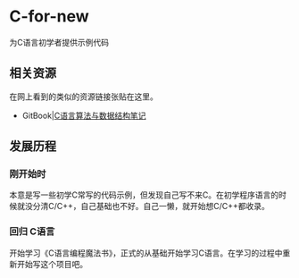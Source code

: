 # C-for-new
为C语言初学者提供示例代码

相关资源
------
在网上看到的类似的资源链接张贴在这里。
- GitBook|[C语言算法与数据结构笔记](https://alihanniba.gitbooks.io/c/content/)

发展历程
------
### 刚开始时
本意是写一些初学C常写的代码示例，但发现自己写不来C。在初学程序语言的时候就没分清C/C++，自己基础也不好。自己一懒，就开始想C/C++都收录。

### 回归 C语言
开始学习《C语言编程魔法书》，正式的从基础开始学习C语言。在学习的过程中重新开始写这个项目吧。
